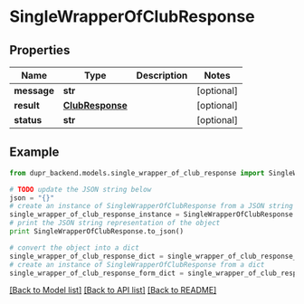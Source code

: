 # SingleWrapperOfClubResponse


## Properties
Name | Type | Description | Notes
------------ | ------------- | ------------- | -------------
**message** | **str** |  | [optional] 
**result** | [**ClubResponse**](ClubResponse.md) |  | [optional] 
**status** | **str** |  | [optional] 

## Example

```python
from dupr_backend.models.single_wrapper_of_club_response import SingleWrapperOfClubResponse

# TODO update the JSON string below
json = "{}"
# create an instance of SingleWrapperOfClubResponse from a JSON string
single_wrapper_of_club_response_instance = SingleWrapperOfClubResponse.from_json(json)
# print the JSON string representation of the object
print SingleWrapperOfClubResponse.to_json()

# convert the object into a dict
single_wrapper_of_club_response_dict = single_wrapper_of_club_response_instance.to_dict()
# create an instance of SingleWrapperOfClubResponse from a dict
single_wrapper_of_club_response_form_dict = single_wrapper_of_club_response.from_dict(single_wrapper_of_club_response_dict)
```
[[Back to Model list]](../README.md#documentation-for-models) [[Back to API list]](../README.md#documentation-for-api-endpoints) [[Back to README]](../README.md)


